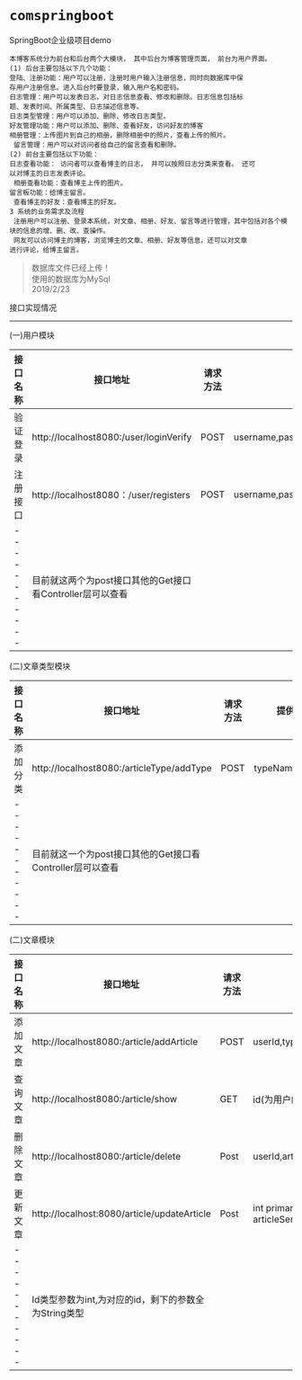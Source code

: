 # **`comspringboot`**
SpringBoot企业级项目demo

    本博客系统分为前台和后台两个大模块， 其中后台为博客管理页面， 前台为用户界面。
    (1) 后台主要包括以下几个功能：
    登陆、注册功能：用户可以注册，注册时用户输入注册信息，同时向数据库中保
    存用户注册信息。进入后台时要登录，输入用户名和密码。
    日志管理：用户可以发表日志，对日志信息查看、修改和删除。日志信息包括标
    题、发表时间、所属类型、日志描述信息等。
    日志类型管理：用户可以添加、删除、修改日志类型。
    好友管理功能：用户可以添加、删除、查看好友，访问好友的博客
    相册管理：上传图片到自己的相册，删除相册中的照片，查看上传的照片。
     留言管理：用户可以对访问者给自己的留言查看和删除。
    (2) 前台主要包括以下功能：
    日志查看功能： 访问者可以查看博主的日志， 并可以按照日志分类来查看。 还可
    以对博主的日志发表评论。
     相册查看功能：查看博主上传的图片。
    留言板功能：给博主留言。
     查看博主的好友：查看博主的好友。
    3 系统的业务需求及流程
     注册用户可以注册、登录本系统，对文章、相册、好友、留言等进行管理，其中包括对各个模块的信息的增、删、改、查操作。
     网友可以访问博主的博客，浏览博主的文章、相册、好友等信息，还可以对文章
    进行评论，给博主留言。




>数据库文件已经上传！ 
<br>使用的数据库为MySql
<br>2019/2/23 


接口实现情况
<hr></hr>
(一)用户模块<br>




接口名称|接口地址 | 请求方法|提供参数
----------|---------| -------------|-------------------------
验证登录|http://localhost8080:/user/loginVerify| POST|username,password
注册接口|http://localhost8080：/user/registers|POST| username,password,usersex,usermail,userqq
 -----------|目前就这两个为post接口其他的Get接口看Controller层可以查看




(二)文章类型模块<br>




接口名称|接口地址 | 请求方法|提供参数
----------|---------| -------------|-------------------------
添加分类|http://localhost8080:/articleType/addType| POST|typeName,typeInfo
 -----------|目前就这一个为post接口其他的Get接口看Controller层可以查看



(二)文章模块<br>




接口名称|接口地址 | 请求方法|提供参数
----------|---------| -------------|-------------------------
添加文章|http://localhost8080:/article/addArticle| POST|userId,typeId,articleTitle,articleContent,articlesendTime,articleCreate,articleInfo 
查询文章|http://localhost8080:/article/show|GET|id(为用户的id，用户必须存在，且该用户存在日志) 
删除文章|http://localhost8080:/article/delete|Post|userId,articleId 
更新文章|http://localhost:8080/article/updateArticle|Post|int primarykey,int articleTypeId,String articleTitle, String articleContent,String articleSendTime, String  articleCreate, String articleInfo
 -----------|Id类型参数为int,为对应的id，剩下的参数全为String类型
 
 




